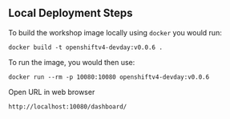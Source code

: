 Local Deployment Steps
----------------------

To build the workshop image locally using `docker` you would run:
```
docker build -t openshiftv4-devday:v0.0.6 .
```

To run the image, you would then use:

```
docker run --rm -p 10080:10080 openshiftv4-devday:v0.0.6
```

Open URL in web browser

```
http://localhost:10080/dashboard/
```
